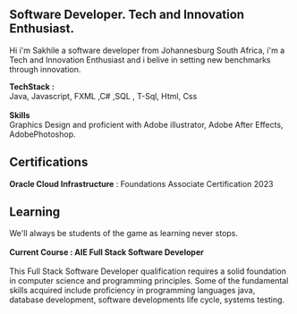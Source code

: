 <h2>Software Developer. Tech and Innovation Enthusiast.</h2>

<p>Hi i'm Sakhile a software developer from Johannesburg South Africa, i'm a Tech and Innovation Enthusiast and i belive in setting new benchmarks through innovation.  </p>

<p>
    <strong> TechStack : </strong> <br> Java, Javascript, FXML ,C# ,SQL , T-Sql,  Html, Css <br><br>
    <strong> Skills </strong> <br> Graphics Design and proficient with Adobe illustrator, Adobe After Effects, AdobePhotoshop.
</p>

<h2>Certifications</h2>
<p><strong>Oracle Cloud Infrastructure</strong> : Foundations Associate Certification 2023
</p>
<h2>Learning</h2>
<p>We'll always be students of the game as learning never stops. <br><br> <Strong>Current Course : AIE Full Stack Software Developer </Strong> <br> <br> This Full Stack Software 
  Developer qualification requires a solid foundation in computer science and programming principles. Some of the fundamental skills acquired include proficiency in programming 
  languages java, database development, software developments life cycle, systems testing. </p>


<!---
SakhileM17/SakhileM17 is a ✨ special ✨ repository because its `README.md` (this file) appears on your GitHub profile.
You can click the Preview link to take a look at your changes.
--->
